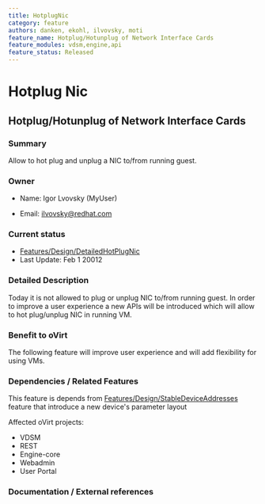 ```yaml
---
title: HotplugNic
category: feature
authors: danken, ekohl, ilvovsky, moti
feature_name: Hotplug/Hotunplug of Network Interface Cards
feature_modules: vdsm,engine,api
feature_status: Released
---
```


# Hotplug Nic

## Hotplug/Hotunplug of Network Interface Cards

### Summary

Allow to hot plug and unplug a NIC to/from running guest.

### Owner

*   Name: Igor Lvovsky (MyUser)

<!-- -->

*   Email: ilvovsky@redhat.com

### Current status

*   [Features/Design/DetailedHotPlugNic](/develop/release-management/features/ux/detailedhotplugnic/)
*   Last Update: Feb 1 20012

### Detailed Description

Today it is not allowed to plug or unplug NIC to/from running guest. In order to improve a user experience a new APIs will be introduced which will allow to hot plug/unplug NIC in running VM.

### Benefit to oVirt

The following feature will improve user experience and will add flexibility for using VMs.

### Dependencies / Related Features

This feature is depends from [Features/Design/StableDeviceAddresses](/develop/release-management/features/ux/design/stabledeviceaddresses/) feature that introduce a new device's parameter layout

Affected oVirt projects:

*   VDSM
*   REST
*   Engine-core
*   Webadmin
*   User Portal

### Documentation / External references



